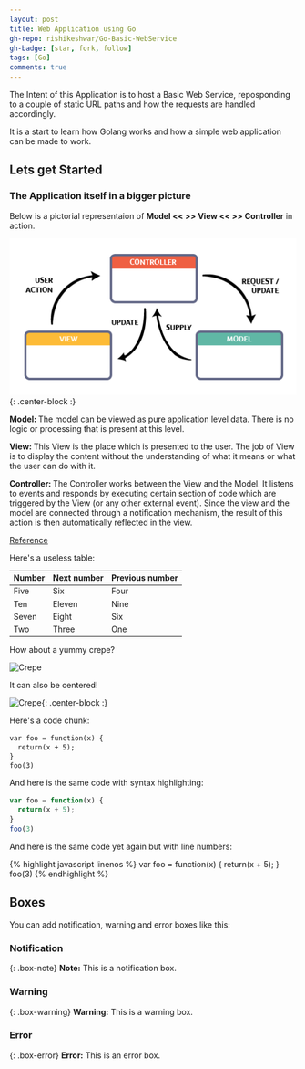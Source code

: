 ```yaml
---
layout: post
title: Web Application using Go
gh-repo: rishikeshwar/Go-Basic-WebService
gh-badge: [star, fork, follow]
tags: [Go]
comments: true
---
```


The Intent of this Application is to host a Basic Web Service, reposponding to a couple of static URL paths and how the requests are handled accordingly.

It is a start to learn how Golang works and how a simple web application can be made to work.

## **Lets get Started**

### The Application itself in a bigger picture

Below is a pictorial representaion of  **Model << >> View << >> Controller**  in action.


![MVC](/img/model-view-controller.png){: .center-block :}


<b>Model: </b> The model can be viewed as pure application level data. There is no logic or processing that is present at this level.

<b>View: </b> This View is the place which is presented to the user. The job of View is to display the content without the understanding of what it means or what the user can do with it.

<b>Controller: </b> The Controller works between the View and the Model. It listens to events and responds by executing certain section of code which are triggered by the View (or any other external event). Since the view and the model are connected through a notification mechanism, the result of this action is then automatically reflected in the view.

 [Reference](https://www.geeksforgeeks.org/mvc-design-pattern/)



Here's a useless table:

| Number | Next number | Previous number |
| :------ |:--- | :--- |
| Five | Six | Four |
| Ten | Eleven | Nine |
| Seven | Eight | Six |
| Two | Three | One |


How about a yummy crepe?

![Crepe](https://s3-media3.fl.yelpcdn.com/bphoto/cQ1Yoa75m2yUFFbY2xwuqw/348s.jpg)

It can also be centered!

![Crepe](https://s3-media3.fl.yelpcdn.com/bphoto/cQ1Yoa75m2yUFFbY2xwuqw/348s.jpg){: .center-block :}

Here's a code chunk:

~~~
var foo = function(x) {
  return(x + 5);
}
foo(3)
~~~

And here is the same code with syntax highlighting:

```javascript
var foo = function(x) {
  return(x + 5);
}
foo(3)
```

And here is the same code yet again but with line numbers:

{% highlight javascript linenos %}
var foo = function(x) {
  return(x + 5);
}
foo(3)
{% endhighlight %}

## Boxes
You can add notification, warning and error boxes like this:

### Notification

{: .box-note}
**Note:** This is a notification box.

### Warning

{: .box-warning}
**Warning:** This is a warning box.

### Error

{: .box-error}
**Error:** This is an error box.
